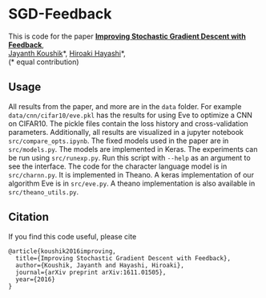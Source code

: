 # SGD-Feedback

This is code for the paper
**[Improving Stochastic Gradient Descent with Feedback](https://arxiv.org/abs/1611.01505)**,
<br>
[Jayanth Koushik](https://www.cs.cmu.edu/~jkoushik)\*,
[Hiroaki Hayashi](https://www.cs.cmu.edu/~hiroakih)\*,
<br>
(\* equal contribution)
<br>

## Usage
All results from the paper, and more are in the `data` folder. For example `data/cnn/cifar10/eve.pkl` has the results for using Eve to optimize a CNN on CIFAR10. The pickle files contain the loss history and cross-validation parameters. Additionally, all results are visualized in a jupyter notebook `src/compare_opts.ipynb`. The fixed models used in the paper are in `src/models.py`. The models are implemented in Keras. The experiments can be run using `src/runexp.py`. Run this script with `--help` as an argument to see the interface. The code for the character language model is in `src/charnn.py`. It is implemented in Theano. A keras implementation of our algorithm Eve is in `src/eve.py`. A theano implementation is also available in `src/theano_utils.py`.

## Citation
If you find this code useful, please cite
```
@article{koushik2016improving,
  title={Improving Stochastic Gradient Descent with Feedback},
  author={Koushik, Jayanth and Hayashi, Hiroaki},
  journal={arXiv preprint arXiv:1611.01505},
  year={2016}
}
```
